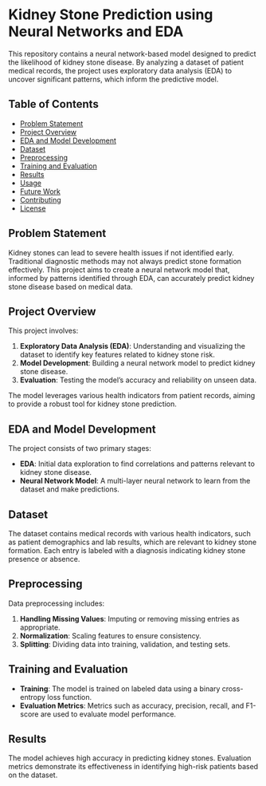 # Kidney Stone Prediction using Neural Networks and EDA

This repository contains a neural network-based model designed to predict the likelihood of kidney stone disease. By analyzing a dataset of patient medical records, the project uses exploratory data analysis (EDA) to uncover significant patterns, which inform the predictive model.

## Table of Contents

- [Problem Statement](#problem-statement)
- [Project Overview](#project-overview)
- [EDA and Model Development](#eda-and-model-development)
- [Dataset](#dataset)
- [Preprocessing](#preprocessing)
- [Training and Evaluation](#training-and-evaluation)
- [Results](#results)
- [Usage](#usage)
- [Future Work](#future-work)
- [Contributing](#contributing)
- [License](#license)

## Problem Statement

Kidney stones can lead to severe health issues if not identified early. Traditional diagnostic methods may not always predict stone formation effectively. This project aims to create a neural network model that, informed by patterns identified through EDA, can accurately predict kidney stone disease based on medical data.

## Project Overview

This project involves:
1. **Exploratory Data Analysis (EDA)**: Understanding and visualizing the dataset to identify key features related to kidney stone risk.
2. **Model Development**: Building a neural network model to predict kidney stone disease.
3. **Evaluation**: Testing the model’s accuracy and reliability on unseen data.

The model leverages various health indicators from patient records, aiming to provide a robust tool for kidney stone prediction.

## EDA and Model Development

The project consists of two primary stages:
- **EDA**: Initial data exploration to find correlations and patterns relevant to kidney stone disease.
- **Neural Network Model**: A multi-layer neural network to learn from the dataset and make predictions.

## Dataset

The dataset contains medical records with various health indicators, such as patient demographics and lab results, which are relevant to kidney stone formation. Each entry is labeled with a diagnosis indicating kidney stone presence or absence.

## Preprocessing

Data preprocessing includes:
1. **Handling Missing Values**: Imputing or removing missing entries as appropriate.
2. **Normalization**: Scaling features to ensure consistency.
3. **Splitting**: Dividing data into training, validation, and testing sets.

## Training and Evaluation

- **Training**: The model is trained on labeled data using a binary cross-entropy loss function.
- **Evaluation Metrics**: Metrics such as accuracy, precision, recall, and F1-score are used to evaluate model performance.

## Results

The model achieves high accuracy in predicting kidney stones. Evaluation metrics demonstrate its effectiveness in identifying high-risk patients based on the dataset.


